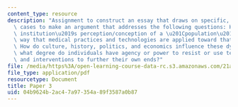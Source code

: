 ```yaml
---
content_type: resource
description: "Assignment to construct an essay that draws on specific, cross-cultural\
  \ cases to make an argument that addresses the following questions: How does an\
  \ institution\u2019s perception/conception of a \u201Cpopulation\u201D shape the\
  \ way that medical practices and technologies are applied toward that population?\
  \ How do culture, history, politics, and economics influence these dynamics? To\
  \ what degree do individuals have agency or power to resist or use technologies\
  \ and interventions to further their own ends?"
file: /media/https%3A/open-learning-course-data-rc.s3.amazonaws.com/21a-302j-dilemmas-in-bio-medical-ethics-playing-god-or-doing-good-fall-2013/04b9624b2ac47a97354a89f3587a0b87_MIT21A_302JF13_Paper_3.pdf
file_type: application/pdf
resourcetype: Document
title: Paper 3
uid: 04b9624b-2ac4-7a97-354a-89f3587a0b87
---
```

